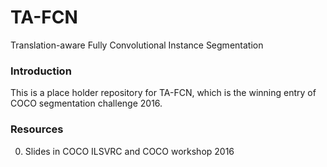 # TA-FCN
Translation-aware Fully Convolutional Instance Segmentation

### Introduction

This is a place holder repository for TA-FCN, which is the winning entry of COCO segmentation challenge 2016.

### Resources

0. Slides in COCO ILSVRC and COCO workshop 2016
